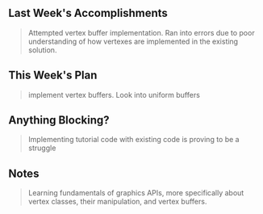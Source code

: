 ## Last Week's Accomplishments

> Attempted vertex buffer implementation. Ran into errors due to poor understanding of how vertexes are implemented in the existing solution.

## This Week's Plan

> implement vertex buffers. Look into uniform buffers


## Anything Blocking?

> Implementing tutorial code with existing code is proving to be a struggle 

## Notes

> Learning fundamentals of graphics APIs, more specifically about vertex classes, their manipulation, and vertex buffers.
